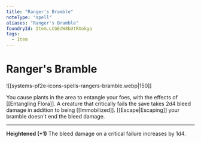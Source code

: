 ```yaml
---
title: "Ranger's Bramble"
noteType: "spell"
aliases: "Ranger's Bramble"
foundryId: Item.LCGEdW8bUtRXokga
tags:
  - Item
---
```


# Ranger's Bramble
![[systems-pf2e-icons-spells-rangers-bramble.webp|150]]

You cause plants in the area to entangle your foes, with the effects of [[Entangling Flora]]. A creature that critically fails the save takes 2d4 bleed damage in addition to being [[Immobilized]]. [[Escape|Escaping]] your bramble doesn't end the bleed damage.

* * *

**Heightened (+1)** The bleed damage on a critical failure increases by 1d4.
